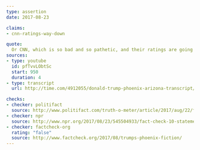 ```yaml
---
type: assertion
date: 2017-08-23

claims:
- cnn-ratings-way-down

quote:
  Or CNN, which is so bad and so pathetic, and their ratings are going down.
sources:
- type: youtube
  id: pfTvvLObtSc
  start: 950
  duration: 4
- type: transcript
  url: http://time.com/4912055/donald-trump-phoenix-arizona-transcript/

checks:
- checker: politifact
  source: http://www.politifact.com/truth-o-meter/article/2017/aug/22/fact-checking-president-donald-trumps-campaign-ral/
- checker: npr
  source: http://www.npr.org/2017/08/23/545504933/fact-check-10-statements-from-trumps-phoenix-speech
- checker: factcheck-org
  rating: "false"
  source: http://www.factcheck.org/2017/08/trumps-phoenix-fiction/
---
```

